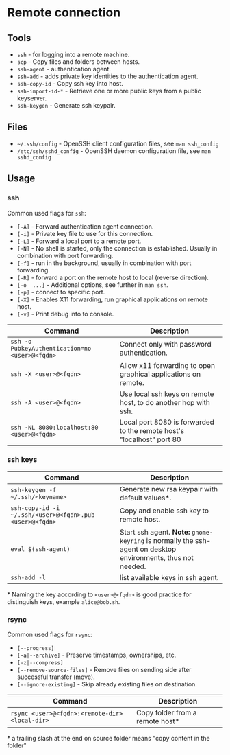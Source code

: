 # Remote connection

## Tools

* `ssh` - for logging into a remote machine.
* `scp` - Copy files and folders between hosts.
* `ssh-agent` - authentication agent.
* `ssh-add` - adds private key identities to the authentication agent.
* `ssh-copy-id` - Copy ssh key into host.
* `ssh-import-id-*` - Retrieve one or more public keys from a public keyserver.
* `ssh-keygen` - Generate ssh keypair.

## Files

* `~/.ssh/config` - OpenSSH client configuration files, see `man ssh_config`
* `/etc/ssh/sshd_config` - OpenSSH daemon configuration file, see `man sshd_config`

## Usage

### ssh

Common used flags for `ssh`:

* `[-A]` - Forward authentication agent connection.
* `[-i]` - Private key file to use for this connection.
* `[-L]` - Forward a local port to a remote port.
* `[-N]` - No shell is started, only the connection is established. Usually in
  combination with port forwarding.
* `[-f]` - run in the background, usually in combination with port forwarding.
* `[-R]` - forward a port on the remote host to local (reverse direction).
* `[-o  ...]` - Additional options, see further in `man ssh`.
* `[-p]` - connect to specific port.
* `[-X]` - Enables X11 forwarding, run graphical applications on remote host.
* `[-v]` - Print debug info to console.

Command                                        | Description
-----------------------------------------------|----------------------------------------------------------------------
`ssh -o PubkeyAuthentication=no <user>@<fqdn>` | Connect only with password authentication.
`ssh -X <user>@<fqdn>`                         | Allow x11 forwarding to open graphical applications on remote.
`ssh -A <user>@<fqdn>`                         | Use local ssh keys on remote host, to do another hop with ssh.
`ssh -NL 8080:localhost:80 <user>@<fqdn>`      | Local port 8080 is forwarded to the remote host's "localhost" port 80

### ssh keys

Command                                                 | Description
--------------------------------------------------------|---------------------------------------------------------------------------------------------------------------
`ssh-keygen -f ~/.ssh/<keyname>`                        | Generate new rsa keypair with default values*.
`ssh-copy-id -i ~/.ssh/<user>@<fqdn>.pub <user>@<fqdn>` | Copy and enable ssh key to remote host.
`eval $(ssh-agent)`                                     | Start ssh agent. __Note:__ `gnome-keyring` is normally the ssh-agent on desktop environments, thus not needed.
`ssh-add -l`                                            | list available keys in ssh agent.

\* Naming the key according to `<user>@<fqdn>` is good practice for distinguish
keys, example `alice@bob.sh`.

### rsync

Common used flags for `rsync`:

* `[--progress]`
* `[-a|--archive]` - Preserve timestamps, ownerships, etc.
* `[-z|--compress]`
* `[--remove-source-files]` - Remove files on sending side after successful transfer (move).
* `[--ignore-existing]` - Skip already existing files on destination.

Command                                        | Description
-----------------------------------------------|--------------------------------
`rsync <user>@<fqdn>:<remote-dir> <local-dir>` | Copy folder from a remote host*

\* a trailing slash at the end on source folder means "copy content in the folder"
